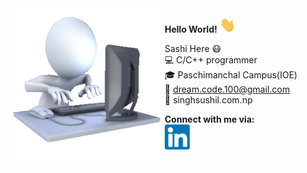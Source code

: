 <img src="./code.gif" width=250px  align="left">


**Hello World!** <img src = "./hi.gif" width =25 height=25 ><br>

Sashi Here :mask:<br>
:computer: C/C++ programmer<br>
:mortar_board: Paschimanchal Campus(IOE)<br>
:e-mail: dream.code.100@gmail.com<br>
:link: singhsushil.com.np<br>

**Connect with me via:**<br>
[<img src="./index.png" width=40 height = "40">](https://www.linkedin.com/in/sushil-singh-376851178/)


